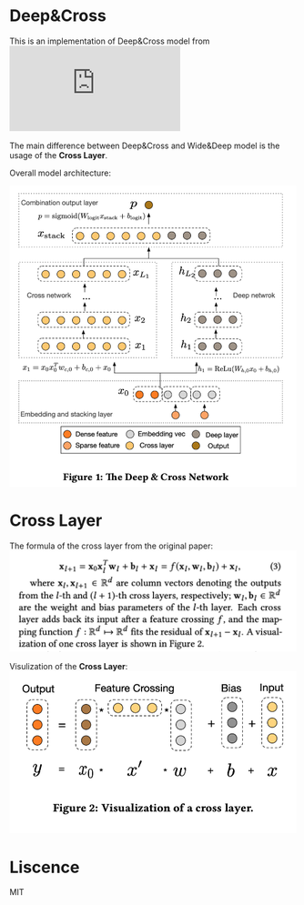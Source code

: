 # Deep&Cross 

This is an implementation of Deep&Cross model from ![this paper](https://arxiv.org/pdf/1708.05123.pdf)

The main difference between Deep&Cross and Wide&Deep model is the usage of the **Cross Layer**.

Overall model architecture:

![](image/model.png)


# Cross Layer

The formula of the cross layer from the original paper:
![](image/cross_formula.png)

Visulization of the **Cross Layer**:
![](image/cross_viz.png)


# Liscence
MIT
